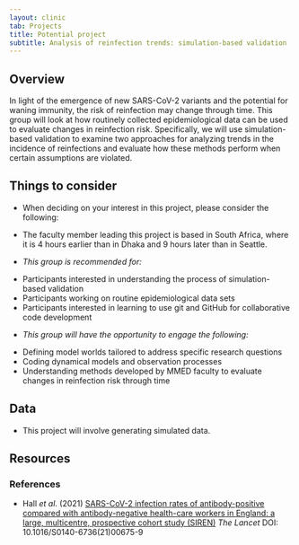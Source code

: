 ```yaml
---
layout: clinic
tab: Projects
title: Potential project
subtitle: Analysis of reinfection trends: simulation-based validation
---
```


## Overview

In light of the emergence of new SARS-CoV-2 variants and the potential for waning immunity, the risk of reinfection may change through time. This group will look at how routinely collected epidemiological data can be used to evaluate changes in reinfection risk. Specifically, we will use simulation-based validation to examine two approaches for analyzing trends in the incidence of reinfections and evaluate how these methods perform when certain assumptions are violated.

## Things to consider

- When deciding on your interest in this project, please consider the following:

 - The faculty member leading this project is based in South Africa, where it is 4 hours earlier than in Dhaka and 9 hours later than in Seattle.

 - _This group is recommended for:_
  * Participants interested in understanding the process of simulation-based validation
  * Participants working on routine epidemiological data sets
  * Participants interested in learning to use git and GitHub for collaborative code development

 - _This group will have the opportunity to engage the following:_
  * Defining model worlds tailored to address specific research questions
  * Coding dynamical models and observation processes
  * Understanding methods developed by MMED faculty to evaluate changes in reinfection risk through time

## Data

 - This project will involve generating simulated data.

## Resources

### References

 - Hall _et al_. (2021) [SARS-CoV-2 infection rates of antibody-positive compared with antibody-negative health-care workers in England: a large, multicentre, prospective cohort study (SIREN)](https://doi.org/10.1016/S0140-6736(21)00675-9) _The Lancet_ DOI: 10.1016/S0140-6736(21)00675-9
